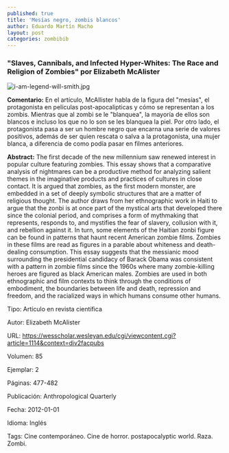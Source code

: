 ```yaml
---
published: true
title: 'Mesías negro, zombis blancos'
author: Eduardo Martín Macho
layout: post
categories: zombibib
---
```


### "Slaves, Cannibals, and Infected Hyper-Whites: The Race and Religion of Zombies" por Elizabeth McAlister

![i-am-legend-will-smith.jpg]({{site.baseurl}}/images/zombis/i-am-legend-will-smith.jpg)




**Comentario:**
En el artículo, McAllister habla de la figura del "mesías", el protagonista en películas post-apocalipticas y cómo se representan a los zombis. Mientras que al zombi se le "blanquea", la mayoría de ellos son blancos e incluso los que no lo son se les blanquea la piel. Por otro lado, el protagonista pasa a ser un hombre negro que encarna una serie de valores positivos, además de ser quien rescata o salva a la protagonista, una mujer blanca, a diferencia de como podía pasar en filmes anteriores.



**Abstract:**
The first decade of the new millennium saw renewed interest in popular culture featuring zombies. This essay shows that a comparative analysis of nightmares can be a productive method for analyzing salient themes in the imaginative products and practices of cultures in close contact. It is argued that zombies, as the first modern monster, are embedded in a set of deeply symbolic structures that are a matter of religious thought. The author draws from her ethnographic work in Haiti to argue that the zonbi is at once part of the mystical arts that developed there since the colonial period, and comprises a form of mythmaking that represents, responds to, and mystifies the fear of slavery, collusion with it, and rebellion against it. In turn, some elements of the Haitian zonbi figure can be found in patterns that haunt recent American zombie films. Zombies in these films are read as figures in a parable about whiteness and death-dealing consumption. This essay suggests that the messianic mood surrounding the presidential candidacy of Barack Obama was consistent with a pattern in zombie films since the 1960s where many zombie-killing heroes are figured as black American males. Zombies are used in both ethnographic and film contexts to think through the conditions of embodiment, the boundaries between life and death, repression and freedom, and the racialized ways in which humans consume other humans.




Tipo: 	Artículo en revista científica

Autor: 	Elizabeth McAlister

URL: https://wesscholar.wesleyan.edu/cgi/viewcontent.cgi?article=1114&context=div2facpubs

Volumen: 	85

Ejemplar: 	2

Páginas: 	477-482

Publicación: 	Anthropological Quarterly

Fecha: 	2012-01-01

Idioma: Inglés


Tags: Cine contemporáneo. Cine de horror. postapocalyptic world. Raza. Zombi.
